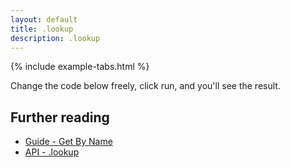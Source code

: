 ```yaml
---
layout: default
title: .lookup
description: .lookup
---
```


{% include example-tabs.html %}

Change the code below freely, click run, and you'll see the result.

<script src="https://embed.runkit.com"></script>
<div id="cbmlookup"></div>
<script>var notebook = RunKit.createNotebook({
    element: document.getElementById("cbmlookup"),
    title: 'lookup',
    preamble: "const cbmApi = require('@cbmjs/cbm-api'); const cbm = new cbmApi();",
    minHeight: "250px",
    //onLoad: (n) => n.evaluate(),
    source: "const result = await cbm.lookup('time', 'c');\nif (result.statusCode === 200) {\n    console.log('Found it!');\n    result.body\n}"
})</script>

## Further reading

- [Guide - Get By Name](./guide/gbn/)
- [API - .lookup](./api/main/#lookup)
